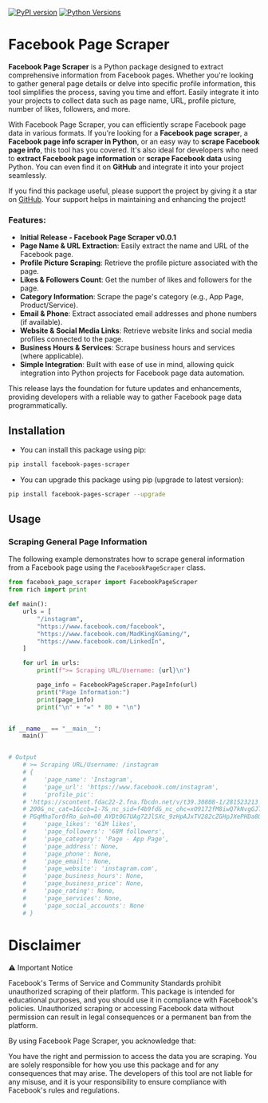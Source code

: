 [![PyPI version](https://badge.fury.io/py/facebook-pages-scraper.svg)](https://badge.fury.io/py/facebook-pages-scraper)
[![Python Versions](https://img.shields.io/badge/python-3.9-blue)](https://pypi.org/project/facebook-pages-scraper/)

# Facebook Page Scraper

**Facebook Page Scraper** is a Python package designed to extract comprehensive information from Facebook pages. Whether you're looking to gather general page details or delve into specific profile information, this tool simplifies the process, saving you time and effort. Easily integrate it into your projects to collect data such as page name, URL, profile picture, number of likes, followers, and more.

With Facebook Page Scraper, you can efficiently scrape Facebook page data in various formats. If you're looking for a **Facebook page scraper**, a **Facebook page info scraper in Python**, or an easy way to **scrape Facebook page info**, this tool has you covered. It's also ideal for developers who need to **extract Facebook page information** or **scrape Facebook data** using Python. You can even find it on **GitHub** and integrate it into your project seamlessly.

If you find this package useful, please support the project by giving it a star on [GitHub](https://github.com/SSujitX/facebook-pages-scraper). Your support helps in maintaining and enhancing the project!

### Features:

- **Initial Release - Facebook Page Scraper v0.0.1**
- **Page Name & URL Extraction**: Easily extract the name and URL of the Facebook page.
- **Profile Picture Scraping**: Retrieve the profile picture associated with the page.
- **Likes & Followers Count**: Get the number of likes and followers for the page.
- **Category Information**: Scrape the page's category (e.g., App Page, Product/Service).
- **Email & Phone**: Extract associated email addresses and phone numbers (if available).
- **Website & Social Media Links**: Retrieve website links and social media profiles connected to the page.
- **Business Hours & Services**: Scrape business hours and services (where applicable).
- **Simple Integration**: Built with ease of use in mind, allowing quick integration into Python projects for Facebook page data automation.

This release lays the foundation for future updates and enhancements, providing developers with a reliable way to gather Facebook page data programmatically.

## Installation

- You can install this package using pip:

```sh
pip install facebook-pages-scraper
```

- You can upgrade this package using pip (upgrade to latest version):

```sh
pip install facebook-pages-scraper --upgrade
```

## Usage

### Scraping General Page Information

The following example demonstrates how to scrape general information from a Facebook page using the `FacebookPageScraper` class.

```python
from facebook_page_scraper import FacebookPageScraper
from rich import print

def main():
    urls = [
        "/instagram",
        "https://www.facebook.com/facebook",
        "https://www.facebook.com/MadKingXGaming/",
        "https://www.facebook.com/LinkedIn",
    ]

    for url in urls:
        print(f">= Scraping URL/Username: {url}\n")

        page_info = FacebookPageScraper.PageInfo(url)
        print("Page Information:")
        print(page_info)
        print("\n" + "=" * 80 + "\n")


if __name__ == "__main__":
    main()


# Output
    # >= Scraping URL/Username: /instagram
    # {
    #     'page_name': 'Instagram',
    #     'page_url': 'https://www.facebook.com/instagram',
    #     'profile_pic':
    # 'https://scontent.fdac22-2.fna.fbcdn.net/v/t39.30808-1/281523213_5154082218010914_1249949579548042028_n.jpg?stp=dst-jpg_s200x
    # 200&_nc_cat=1&ccb=1-7&_nc_sid=f4b9fd&_nc_ohc=xO9172fM8iwQ7kNvgGJTeKm&_nc_zt=24&_nc_ht=scontent.fdac22-2.fna&_nc_gid=AxLYcAimX
    # PGqMhaTor0fRo_&oh=00_AYDt0G7UAg72JlSXc_9zHpAJxTV282cZGHpJXePHDa8O5Q&oe=671B59A9',
    #     'page_likes': '61M likes',
    #     'page_followers': '68M followers',
    #     'page_category': 'Page · App Page',
    #     'page_address': None,
    #     'page_phone': None,
    #     'page_email': None,
    #     'page_website': 'instagram.com',
    #     'page_business_hours': None,
    #     'page_business_price': None,
    #     'page_rating': None,
    #     'page_services': None,
    #     'page_social_accounts': None
    # }
```

# Disclaimer

⚠️ Important Notice

Facebook's Terms of Service and Community Standards prohibit unauthorized scraping of their platform. This package is intended for educational purposes, and you should use it in compliance with Facebook's policies. Unauthorized scraping or accessing Facebook data without permission can result in legal consequences or a permanent ban from the platform.

By using Facebook Page Scraper, you acknowledge that:

You have the right and permission to access the data you are scraping.
You are solely responsible for how you use this package and for any consequences that may arise.
The developers of this tool are not liable for any misuse, and it is your responsibility to ensure compliance with Facebook's rules and regulations.
